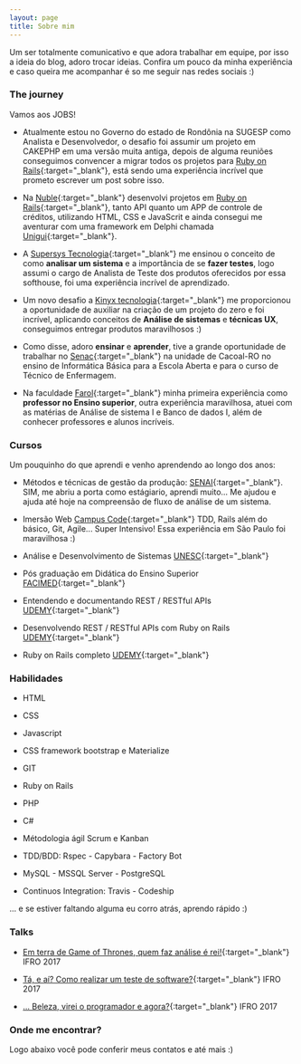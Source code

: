 ```yaml
---
layout: page
title: Sobre mim
---
```


Um ser totalmente comunicativo e que adora trabalhar em equipe, por isso a ideia do blog, adoro trocar ideias. Confira um pouco da minha experiência e caso queira me acompanhar é so me seguir nas redes sociais :)

### The journey <span class="fa fa-briefcase"></span>

Vamos aos JOBS!

* Atualmente estou no Governo do estado de Rondônia na SUGESP como Analista e Desenvolvedor, o desafio foi assumir um projeto em CAKEPHP em uma versão muita antiga, depois de alguma reuniões conseguimos convencer a migrar todos os projetos para [Ruby on Rails](https://rubyonrails.org/){:target="_blank"}, está sendo uma experiência incrível que prometo escrever um post sobre isso.

* Na [Nuble](http://nuble.com.br){:target="_blank"} desenvolvi projetos em [Ruby on Rails](https://rubyonrails.org/){:target="_blank"}, tanto API quanto um APP de controle de créditos, utilizando HTML, CSS e JavaScrit e ainda consegui me aventurar com uma framework em Delphi chamada [Unigui](http://www.unigui.com){:target="_blank"}.

* A [Supersys Tecnologia](http://supersys.com.br){:target="_blank"} me ensinou o conceito de como **analisar um sistema** e a importância de se **fazer testes**, logo assumi o cargo de Analista de Teste dos produtos oferecidos por essa softhouse, foi uma experiência incrível de aprendizado.

* Um novo desafio a [Kinyx tecnologia](http://kinyx.com.br){:target="_blank"} me proporcionou a oportunidade de auxiliar na criação de um projeto do zero e foi incrível, aplicando conceitos de **Análise de sistemas** e **técnicas UX**, conseguimos entregar produtos maravilhosos :)

* Como disse, adoro **ensinar** e **aprender**, tive a grande oportunidade de trabalhar no [Senac](http://www.ro.senac.br/){:target="_blank"} na unidade de Cacoal-RO no ensino de Informática Básica para a Escola Aberta e para o curso de Técnico de Enfermagem.

* Na faculdade [Farol](http://farol.edu.br/){:target="_blank"} minha primeira experiência como **professor no Ensino superior**, outra experiência maravilhosa, atuei com as matérias de Análise de sistema I e Banco de dados I, além de conhecer professores e alunos incríveis.

### Cursos <span class="fa fa-graduation-cap"></span>

Um pouquinho do que aprendi e venho aprendendo ao longo dos anos:

* Métodos e técnicas de gestão da produção: [SENAI](http://www.portaldaindustria.com.br/senai/){:target="_blank"}. SIM, me abriu a porta como estágiario, aprendi muito... Me ajudou e ajuda até hoje na compreensão de fluxo de análise de um sistema.

* Imersão Web [Campus Code](https://campuscode.com.br/imersao-web){:target="_blank"} TDD, Rails além do básico, Git, Agile... Super Intensivo! Essa experiência em São Paulo foi maravilhosa :)

* Análise e Desenvolvimento de Sistemas [UNESC](http://www.unescnet.br/){:target="_blank"}

* Pós graduação em Didática do Ensino Superior [FACIMED](http://facimed.edu.br/){:target="_blank"}

* Entendendo e documentando REST / RESTful APIs [UDEMY](https://www.udemy.com/restful-apis/){:target="_blank"}

* Desenvolvendo REST / RESTful APIs com Ruby on Rails [UDEMY](https://www.udemy.com/rubyonrails-api/){:target="_blank"}

* Ruby on Rails completo [UDEMY](https://www.udemy.com/rubyonrails){:target="_blank"}


### Habilidades <span class="fa fa-list-alt"></span>

* HTML

* CSS

* Javascript

* CSS framework bootstrap e Materialize

* GIT

* Ruby on Rails

* PHP

* C#

* Métodologia ágil Scrum e Kanban

* TDD/BDD: Rspec - Capybara - Factory Bot

* MySQL - MSSQL Server - PostgreSQL

* Continuos Integration: Travis - Codeship

... e se estiver faltando alguma eu corro atrás, aprendo rápido :)


### Talks <span class="fa fa-comments"></span> 

* [Em terra de Game of Thrones, quem faz análise é rei!](https://medium.com/@diegonoronha/como-%C3%A9-bom-trocar-ideias-1f66523f17a3){:target="_blank"} IFRO 2017

* [Tá, e aí? Como realizar um teste de software?](https://medium.com/@diegonoronha/como-%C3%A9-bom-trocar-ideias-1f66523f17a3){:target="_blank"} IFRO 2017

* [... Beleza, virei o programador e agora?](https://medium.com/@diegonoronha/como-%C3%A9-bom-trocar-ideias-1f66523f17a3){:target="_blank"} IFRO 2017


### Onde me encontrar? <span class="fa fa-map-marker"></span>

Logo abaixo você pode conferir meus contatos e até mais :)